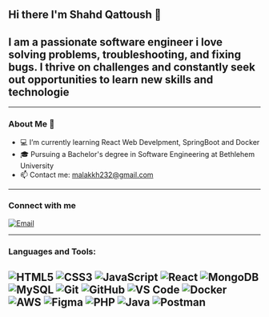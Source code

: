 




## Hi there I'm Shahd Qattoush 👋
##  I am a passionate software engineer i love solving problems, troubleshooting, and fixing bugs. I thrive on challenges and constantly seek out opportunities to learn new skills and technologie

---

### About Me 🌟
- 💻 I’m currently learning React Web Develpment, SpringBoot and Docker
- 🎓 Pursuing a Bachelor's degree in Software Engineering at Bethlehem University
- 📫 Contact me: malakkh232@gmail.com

---

### Connect with me

[![Email](https://img.shields.io/badge/Email-D14836?style=flat-square&logo=gmail&logoColor=white)](mailto:shahdqattoush@gmail.com)

---

### Languages and Tools:
![HTML5](https://img.shields.io/badge/-HTML5-E34F26?style=flat-square&logo=html5&logoColor=white)
![CSS3](https://img.shields.io/badge/-CSS3-1572B6?style=flat-square&logo=css3)
![JavaScript](https://img.shields.io/badge/-JavaScript-F7DF1E?style=flat-square&logo=javascript&logoColor=black)
![React](https://img.shields.io/badge/-React-61DAFB?style=flat-square&logo=react&logoColor=black)
![MongoDB](https://img.shields.io/badge/-MongoDB-47A248?style=flat-square&logo=mongodb&logoColor=white)
![MySQL](https://img.shields.io/badge/-MySQL-4479A1?style=flat-square&logo=mysql&logoColor=white)
![Git](https://img.shields.io/badge/-Git-F05032?style=flat-square&logo=git&logoColor=white)
![GitHub](https://img.shields.io/badge/-GitHub-181717?style=flat-square&logo=github)
![VS Code](https://img.shields.io/badge/-VS%20Code-007ACC?style=flat-square&logo=visual-studio-code&logoColor=white)
![Docker](https://img.shields.io/badge/-Docker-2496ED?style=flat-square&logo=docker&logoColor=white)
![AWS](https://img.shields.io/badge/-AWS-232F3E?style=flat-square&logo=amazon-aws&logoColor=white)
![Figma](https://img.shields.io/badge/-Figma-F24E1E?style=flat-square&logo=figma&logoColor=white)
![PHP](https://img.shields.io/badge/-PHP-777BB4?style=flat-square&logo=php&logoColor=white)
![Java](https://img.shields.io/badge/-Java-007396?style=flat-square&logo=java&logoColor=white)
![Postman](https://img.shields.io/badge/-Postman-FF6C37?style=flat-square&logo=postman&logoColor=white)
---
